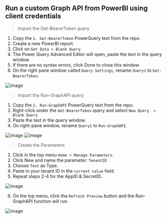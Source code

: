 ## Run a custom Graph API from PowerBI using client credentials

> Import the Get-BearerToken query
1. Copy the `1. Get-BearerToken` PowerQuery text from the repo.
2. Create a new PowerBI report.
3. Click on `Get Data > Blank Query`.
4. The Power Query Advanced Editor will open, paste the text in the query window.
5. If there are no syntax errors, click Done to close this window.
6. On the right pane window called `Query Settings`, rename `Query1` to `Get-BearerToken`.

![image](https://github.com/user-attachments/assets/83c84ad3-bacc-4c92-aad4-dc4a5d135146)


   
> Import the Run-GraphAPI query
1. Copy the `2. Run-GraphAPI` PowerQuery text from the repo.
2. Right-click under the `Get-BearerToken` query and select `New Query  > Blank Query`
3. Paste the text in the query window.
4. On right-pane window, rename `Query1` to `Run-GraphAPI`.

![image](https://github.com/user-attachments/assets/a41c14b9-863c-45ff-aa6c-74cf86154c00)
![image](https://github.com/user-attachments/assets/133a943d-d6d9-4aef-ac51-94365a1084f1)



> Create the Parameters
1. Click in the top menu `Home > Manage Parameters`.
2. Click New and name the parameter: `TenantID`
3. Choose `Text` as Type.
4. Paste in your tenant ID in the `current value` field.
5. Repeat steps 2-4 for the AppID & SecretID.

![image](https://github.com/user-attachments/assets/634b48b6-d647-457b-b81d-f0a09fb0691e)

6. On the top menu, click the `Refresh Preview` button and the Run-GraphAPI function will run.

![image](https://github.com/user-attachments/assets/376917b4-c07e-475d-a7a2-78e21cdf27f6)


